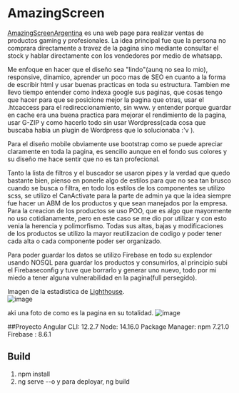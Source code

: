 # AmazingScreen

<a href="https://amazingscreens.com.ar/home">AmazingScreenArgentina</a> es una web page para realizar ventas de productos gaming y profesionales. La idea principal fue que la persona no comprara directamente a travez de la pagina sino mediante consultar el stock y hablar directamente con los vendedores por medio de whatsapp.

Me enfoque en hacer que el diseño sea "lindo"(aunq no sea lo mio), responsive, dinamico, aprender un poco mas de SEO en cuanto a la forma de escribir html y usar buenas practicas en toda su estructura. Tambien me llevo tiempo entender como indexa google sus paginas, que cosas tengo que hacer para que se posicione mejor la pagina que otras, usar el .htcaccess para el redireccionamiento, sin www. y entender porque guardar en cache era una buena practica para mejorar el rendimiento de la pagina, usar G-ZIP y como hacerlo todo sin usar Wordpress(cada cosa que buscaba habia un plugin de Wordpress que lo solucionaba :'v ). 

Para el diseño mobile obviamente use bootstrap como se puede apreciar claramente en toda la pagina, es sencillo aunque en el fondo sus colores y su diseño me hace sentir que no es tan profecional.

Tanto la lista de filtros y el buscador se usaron pipes y la verdad que quedo bastante bien, pienso en ponerle algo de estilos para que no sea tan brusco cuando se busca o filtra, en todo los estilos de los componentes se utilizo scss, se utilizo el CanActivate para la parte de admin ya que la idea siempre fue hacer un ABM de los productos y que sean manejados por la empresa. Para la creacion de los productos se uso POO, que es algo que mayormente no uso cotidianamente, pero en este caso se me dio por utilizar y con esto venia la herencia y polimorfismo. Todas sus altas, bajas y modificaciones de los productos se utilizo la mayor reutilizacion de codigo y poder tener cada alta o cada componente poder ser organizado.

Para poder guardar los datos se utilizo Firebase en todo su explendor usando NOSQL para guardar los productos y consumirlos, al principio subi el Firebaseconfig y tuve que borrarlo y generar uno nuevo, todo por mi miedo a tener alguna vulnerabilidad en la pagina(full persegido).

Imagen de la estadistica de <a href="https://developers.google.com/web/tools/lighthouse?hl=es">Lighthouse</a>. <br>
![image](https://user-images.githubusercontent.com/52363833/134788445-f7b1850d-a5a8-4eba-9df6-3edd4a45a503.png)

aki una foto de como es la pagina en su totalidad.
![image](https://user-images.githubusercontent.com/52363833/134788308-5ae4dee8-d763-4013-bff8-866bc0518c93.png)


 
##Proyecto
Angular CLI: 12.2.7
Node: 14.16.0
Package Manager: npm 7.21.0
Firebase : 8.6.1
 
## Build

1. npm install
2. ng serve --o
y para deployar, ng build


